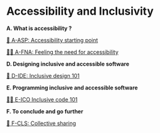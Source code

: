 # Accessibility and Inclusivity

**A. What is accessibility ?**

[🚀 A-ASP: Accessibility starting point](A-ASP.md)

[🫳🏿 A-FNA: Feeling the need for accessibility](A-FNA.md)

**D. Designing inclusive and accessible software**

[🎨 D-IDE: Inclusive design 101](D-IDE.md)

**E. Programming inclusive and accessible software**

[👩‍💻 E-ICO Inclusive code 101](E-ICO.md)

**F. To conclude and go further**

[💬 F-CLS: Collective sharing](F-CLS.md)